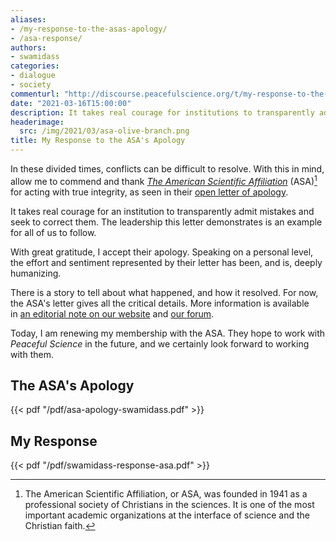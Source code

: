 ```yaml
---
aliases:
- /my-response-to-the-asas-apology/
- /asa-response/
authors:
- swamidass
categories:
- dialogue
- society
commenturl: "http://discourse.peacefulscience.org/t/my-response-to-the-asas-apology/13402"
date: "2021-03-16T15:00:00"
description: It takes real courage for institutions to transparently admit mistakes and to correct them. The ASA offers an olive branch. I accept.
headerimage:
  src: /img/2021/03/asa-olive-branch.png
title: My Response to the ASA's Apology
---
```


In these divided times, conflicts can be difficult to resolve. With this in mind, allow me to commend and thank *[The American Scientific Affiliation](https://network.asa3.org/)* (ASA)[^1] for acting with true integrity, as seen in their [open letter of apology](https://peacefulscience.org/wp-content/uploads/pdfs/asa-apology-swamidass.pdf).

It takes real courage for an institution to transparently admit mistakes and seek to correct them. The leadership this letter demonstrates is an example for all of us to follow.

With great gratitude, I accept their apology. Speaking on a personal level, the effort and sentiment represented by their letter has been, and is, deeply humanizing.  

There is a story to tell about what happened, and how it resolved. For now, the ASA's letter gives all the critical details. More information is available in [an editorial note on our website](http://peacefulscience.org/three-stories-on-adam/) and [our forum](https://discourse.peacefulscience.org/t/maybe-livestreaming-asa-workshop/849/9?u=swamidass). 

Today, I am renewing my membership with the ASA. They hope to work with *Peaceful Science* in the future, and we certainly look forward to working with them.

## The ASA's Apology

{{< pdf "/pdf/asa-apology-swamidass.pdf" >}}


## My Response

{{< pdf "/pdf/swamidass-response-asa.pdf" >}}


[^1]: The American Scientific Affiliation, or ASA, was founded in 1941 as a professional society of Christians in the sciences. It is one of the most important academic organizations at the interface of science and the Christian faith.

